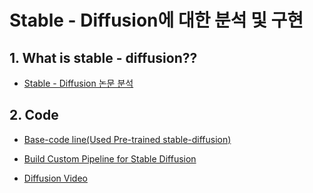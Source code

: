 # Stable - Diffusion에 대한 분석 및 구현



## 1. What is stable - diffusion??

- [Stable - Diffusion 논문 분석](https://github.com/wjsrlahrlco1998/TIL/blob/master/Stable_Diffusion/Stable_diffusion_paper_analysis.md)



## 2. Code

- [Base-code line(Used Pre-trained stable-diffusion)](https://github.com/wjsrlahrlco1998/TIL/blob/master/Stable_Diffusion/Stable_Diffusion_base_codeline.ipynb)
- [Build Custom Pipeline for Stable Diffusion](https://github.com/wjsrlahrlco1998/TIL/blob/master/Stable_Diffusion/Stable_Diffusion_Custom_Pipeline.ipynb)

- [Diffusion Video](https://github.com/wjsrlahrlco1998/TIL/blob/master/Stable_Diffusion/Stable_Diffusion_diffusion_video.ipynb)